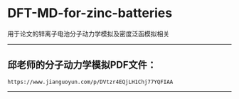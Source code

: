 # DFT-MD-for-zinc-batteries
用于论文的锌离子电池分子动力学模拟及密度泛函模拟相关

---

## 邱老师的分子动力学模拟PDF文件：
    https://www.jianguoyun.com/p/DVtzr4EQjLH1Chj77YQFIAA
    
---

